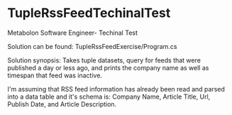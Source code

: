 # TupleRssFeedTechinalTest
Metabolon Software Engineer- Techinal Test

Solution can be found: TupleRssFeedExercise/Program.cs

Solution synopsis: Takes tuple datasets, query for feeds that were published a day or less ago, and prints the company name as well as timespan that feed was inactive.

I'm assuming that RSS feed information has already been read and parsed into a data table and it's schema is: Company Name, Article Title, Url, Publish Date, and Article Description.

